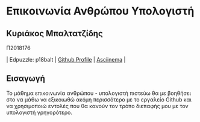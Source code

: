 # Επικοινωνία Ανθρώπου Υπολογιστή
## Κυριάκος Μπαλτατζίδης 
Π2018176


| Edpuzzle: p18balt |  [Github Profile](https://github.com/p18balt) |  [Asciinema](https://asciinema.org/~p18balt) |


## Εισαγωγή
Το μάθημα επικοινωνία ανθρώπου - υπολογιστή πιστεύω θα με βοηθήσει στο να μάθω να εξικοιωθώ ακόμη περισσότερο με το εργαλείο Github και να χρησιμοποιώ εντολές που θα κανούν τον τρόπο διεπαφής μου με τον υπολογιστή γρηγορότερο. 
